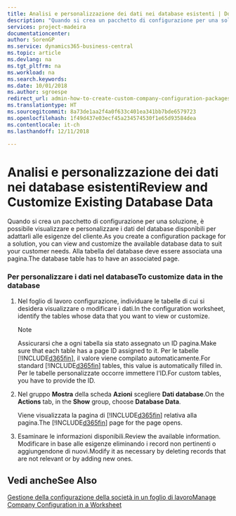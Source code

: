 ```yaml
---
title: Analisi e personalizzazione dei dati nei database esistenti | Documenti Microsoft
description: "Quando si crea un pacchetto di configurazione per una soluzione, è possibile visualizzare e personalizzare i dati del database disponibili per adattarli alle esigenze del cliente. Alla tabella del database deve essere associata una pagina."
services: project-madeira
documentationcenter: 
author: SorenGP
ms.service: dynamics365-business-central
ms.topic: article
ms.devlang: na
ms.tgt_pltfrm: na
ms.workload: na
ms.search.keywords: 
ms.date: 10/01/2018
ms.author: sgroespe
redirect_url: admin-how-to-create-custom-company-configuration-packages
ms.translationtype: HT
ms.sourcegitcommit: 8a73de1aa2f4a0f633c401ea341bb7bde6579723
ms.openlocfilehash: 1f49d437e03ecf45a234574530f1e65d93584dea
ms.contentlocale: it-ch
ms.lasthandoff: 12/11/2018

---
```

# <a name="review-and-customize-existing-database-data"></a><span data-ttu-id="38658-104">Analisi e personalizzazione dei dati nei database esistenti</span><span class="sxs-lookup"><span data-stu-id="38658-104">Review and Customize Existing Database Data</span></span>
<span data-ttu-id="38658-105">Quando si crea un pacchetto di configurazione per una soluzione, è possibile visualizzare e personalizzare i dati del database disponibili per adattarli alle esigenze del cliente.</span><span class="sxs-lookup"><span data-stu-id="38658-105">As you create a configuration package for a solution, you can view and customize the available database data to suit your customer needs.</span></span> <span data-ttu-id="38658-106">Alla tabella del database deve essere associata una pagina.</span><span class="sxs-lookup"><span data-stu-id="38658-106">The database table has to have an associated page.</span></span>  

### <a name="to-customize-data-in-the-database"></a><span data-ttu-id="38658-107">Per personalizzare i dati nel database</span><span class="sxs-lookup"><span data-stu-id="38658-107">To customize data in the database</span></span>  

1.  <span data-ttu-id="38658-108">Nel foglio di lavoro configurazione, individuare le tabelle di cui si desidera visualizzare o modificare i dati.</span><span class="sxs-lookup"><span data-stu-id="38658-108">In the configuration worksheet, identify the tables whose data that you want to view or customize.</span></span>  

    > [!NOTE]  
    >  <span data-ttu-id="38658-109">Assicurarsi che a ogni tabella sia stato assegnato un ID pagina.</span><span class="sxs-lookup"><span data-stu-id="38658-109">Make sure that each table has a page ID assigned to it.</span></span> <span data-ttu-id="38658-110">Per le tabelle [!INCLUDE[d365fin](includes/d365fin_md.md)], il valore viene compilato automaticamente.</span><span class="sxs-lookup"><span data-stu-id="38658-110">For standard [!INCLUDE[d365fin](includes/d365fin_md.md)] tables, this value is automatically filled in.</span></span> <span data-ttu-id="38658-111">Per le tabelle personalizzate occorre immettere l'ID.</span><span class="sxs-lookup"><span data-stu-id="38658-111">For custom tables, you have to provide the ID.</span></span>  

2.  <span data-ttu-id="38658-112">Nel gruppo **Mostra** della scheda **Azioni** scegliere **Dati database**.</span><span class="sxs-lookup"><span data-stu-id="38658-112">On the **Actions** tab, in the **Show** group, choose **Database Data**.</span></span>  

     <span data-ttu-id="38658-113">Viene visualizzata la pagina di [!INCLUDE[d365fin](includes/d365fin_md.md)] relativa alla pagina.</span><span class="sxs-lookup"><span data-stu-id="38658-113">The [!INCLUDE[d365fin](includes/d365fin_md.md)] page for the page opens.</span></span>  

3.  <span data-ttu-id="38658-114">Esaminare le informazioni disponibili.</span><span class="sxs-lookup"><span data-stu-id="38658-114">Review the available information.</span></span> <span data-ttu-id="38658-115">Modificare in base alle esigenze eliminando i record non pertinenti o aggiungendone di nuovi.</span><span class="sxs-lookup"><span data-stu-id="38658-115">Modify it as necessary by deleting records that are not relevant or by adding new ones.</span></span>  

## <a name="see-also"></a><span data-ttu-id="38658-116">Vedi anche</span><span class="sxs-lookup"><span data-stu-id="38658-116">See Also</span></span>  
 [<span data-ttu-id="38658-117">Gestione della configurazione della società in un foglio di lavoro</span><span class="sxs-lookup"><span data-stu-id="38658-117">Manage Company Configuration in a Worksheet</span></span>](admin-how-to-manage-company-configuration-in-a-worksheet.md)

